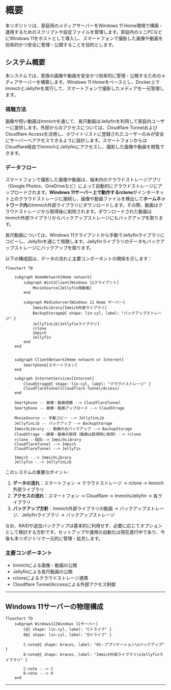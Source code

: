 # 概要

本リポジトリは、家庭用のメディアサーバーをWindows 11 Home環境で構築・運用するためのスクリプトや設定ファイルを管理します。家庭内のミニPCなどにWindows 11をホストとして導入し、スマートフォンで撮影した画像や動画を効率的かつ安全に管理・公開することを目的とします。

## システム概要

本システムでは、家族の画像や動画を安全かつ効率的に管理・公開するためのメディアサーバーを構築します。Windows 11 Homeをベースとし、Docker上でImmichとJellyfinを実行して、スマートフォンで撮影したメディアを一元管理します。

### 視聴方法

画像や短い動画はImmichを通じて、長尺動画はJellyfinを利用して家庭内ユーザーに提供します。外部からのアクセスについては、Cloudflare TunnelおよびCloudflare Accessを活用し、ホワイトリストに登録されたユーザーのみが安全にサーバーへアクセスできるように設計します。スマートフォンからはCloudflare経由でImmichとJellyfinにアクセスし、撮影した画像や動画を閲覧できます。

### データフロー

スマートフォンで撮影した画像や動画は、端末内のクラウドストレージアプリ（Google Photos、OneDriveなど）によって自動的にクラウドストレージにアップロードされます。**Windows 11サーバー上で動作するrclone**がインターネット上のクラウドストレージに接続し、画像や動画ファイルを検出して**ホームネットワーク内**のImmich外部ライブラリにダウンロードします。その際、動画はクラウドストレージから取得後に削除されます。ダウンロードされた動画はImmich外部ライブラリからバックアップストレージにもバックアップを取ります。

長尺動画については、Windows 11クライアントから手動でJellyfinライブラリにコピーし、Jellyfinを通じて視聴します。Jellyfinライブラリのデータもバックアップストレージにバックアップを取ります。

以下の構成図は、データの流れと主要コンポーネントの関係を示します：

```mermaid
flowchart TB

    subgraph HomeNetwork[Home network]
        subgraph Win11Client[Windows 11クライアント]
            MovieSource[Jellyfin用動画]
        end

        subgraph MediaServer[Windows 11 Home サーバー]
            ImmichLibrary[Immich外部ライブラリ]
            BackupStorage@{ shape: lin-cyl, label: "バックアップストレージ" }
            JellyfinLib[Jellyfinライブラリ]
            rclone
            Immich
            Jellyfin
        end
    end


    subgraph ClientNetwork[Home network or Internet]
        Smartphone[スマートフォン]
    end

    subgraph InternetServices[Internet]
        CloudStrage@{ shape: lin-cyl, label: "クラウドストレージ" }
        CloudflareTunnel[Cloudflare Tunnel/Access]
    end
 
    Smartphone -- 画像・動画視聴 --> CloudflareTunnel
    Smartphone -- 画像・動画アップロード --> CloudStrage

    MovieSource -- 手動コピー --> JellyfinLib
    JellyfinLib -- バックアップ --> BackupStorage
    ImmichLibrary -- 動画のみバックアップ --> BackupStorage
    CloudStrage --画像・動画の取得（動画は取得時に削除）--> rclone
    rclone --保存--> ImmichLibrary
    CloudflareTunnel --> Immich
    CloudflareTunnel --> Jellyfin

    Immich -.-> ImmichLibrary
    Jellyfin -.-> JellyfinLib
```

このシステムの重要なポイント:

1. **データの流れ**：スマートフォン → クラウドストレージ → rclone → Immich外部ライブラリ
2. **アクセスの流れ**：スマートフォン → Cloudflare → Immich/Jellyfin → 各ライブラリ
3. **バックアップ方針**：Immich外部ライブラリの動画 → バックアップストレージ、Jellyfinライブラリ → バックアップストレージ

なお、RAIDや追加バックアップは基本的に利用せず、必要に応じてオプションとして検討する方針です。セットアップや運用の自動化は現在進行中であり、今後も本リポジトリで一元的に管理・拡充します。

### 主要コンポーネント

- Immichによる画像・動画の公開
- Jellyfinによる長尺動画の公開
- rcloneによるクラウドストレージ連携
- Cloudflare Tunnel/Accessによる外部アクセス制御

---

## Windows 11サーバーの物理構成

```mermaid
flowchart TD
    subgraph Windows11[Windows 11サーバー]
        C@{ shape: lin-cyl, label: "Cドライブ" }
        D@{ shape: lin-cyl, label: "Dドライブ" }

        C-note@{ shape: braces, label: "OS・アプリケーション\nバックアップ" }
        D-note@{ shape: braces, label: "Immich外部ライブラリ\nJellyfinライブラリ" }

        C-note -.-> C
        D-note -.-> D
    end
```

---
